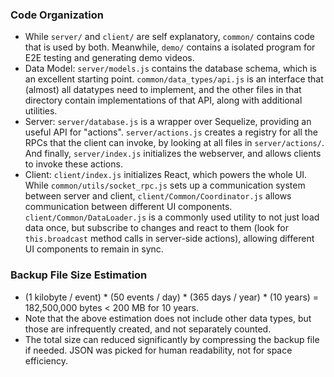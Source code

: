 ### Code Organization

* While `server/` and `client/` are self explanatory, `common/` contains code that is used by both. Meanwhile, `demo/` contains a isolated program for E2E testing and generating demo videos.
* Data Model: `server/models.js` contains the database schema, which is an excellent starting point. `common/data_types/api.js` is an interface that (almost) all datatypes need to implement, and the other files in that directory contain implementations of that API, along with additional utilities.
* Server: `server/database.js` is a wrapper over Sequelize, providing an useful API for "actions". `server/actions.js` creates a registry for all the RPCs that the client can invoke, by looking at all files in `server/actions/`. And finally, `server/index.js` initializes the webserver, and allows clients to invoke these actions.
* Client: `client/index.js` initializes React, which powers the whole UI. While `common/utils/socket_rpc.js` sets up a communication system between server and client, `client/Common/Coordinator.js` allows communication between different UI components. `client/Common/DataLoader.js` is a commonly used utility to not just load data once, but subscribe to changes and react to them (look for `this.broadcast` method calls in server-side actions), allowing different UI components to remain in sync.

### Backup File Size Estimation

* (1 kilobyte / event) * (50 events / day) * (365 days / year) * (10 years) = 182,500,000 bytes < 200 MB for 10 years.
* Note that the above estimation does not include other data types, but those are infrequently created, and not separately counted.
* The total size can reduced significantly by compressing the backup file if needed. JSON was picked for human readability, not for space efficiency.
